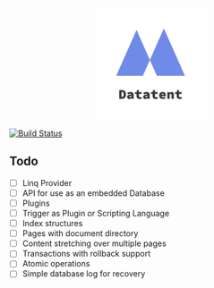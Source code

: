 <p align="center">
<img src="div/logos/logo_transparent.png" alt="Datatent" width="200">
</p>

[![Build Status](https://dev.azure.com/sebfischer83/datatent/_apis/build/status/sebfischer83.datatent?branchName=master)](https://dev.azure.com/sebfischer83/datatent/_build/latest?definitionId=1&branchName=master)

## Todo

- [ ] Linq Provider
- [ ] API for use as an embedded Database
- [ ] Plugins
- [ ] Trigger as Plugin or Scripting Language
- [ ] Index structures
- [ ] Pages with document directory
- [ ] Content stretching over multiple pages
- [ ] Transactions with rollback support
- [ ] Atomic operations
- [ ] Simple database log for recovery
